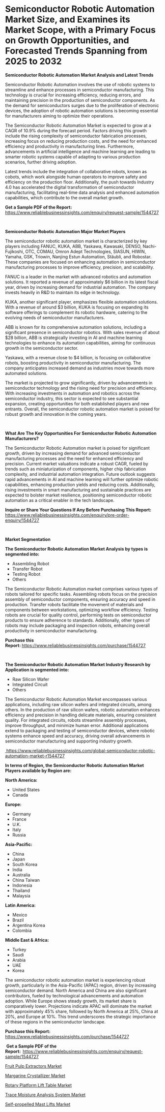<p><h1>Semiconductor Robotic Automation Market Size, and Examines its Market Scope, with a Primary Focus on Growth Opportunities, and Forecasted Trends Spanning from 2025 to 2032</h1></p><p><strong>Semiconductor Robotic Automation Market Analysis and Latest Trends</strong></p>
<p><p>Semiconductor Robotic Automation involves the use of robotic systems to streamline and enhance processes in semiconductor manufacturing. This technology is crucial for increasing efficiency, reducing errors, and maintaining precision in the production of semiconductor components. As the demand for semiconductors surges due to the proliferation of electronic devices, the adoption of robotic automation solutions is becoming essential for manufacturers aiming to optimize their operations.</p><p>The Semiconductor Robotic Automation Market is expected to grow at a CAGR of 10.9% during the forecast period. Factors driving this growth include the rising complexity of semiconductor fabrication processes, increasing focus on reducing production costs, and the need for enhanced efficiency and productivity in manufacturing lines. Furthermore, advancements in artificial intelligence and machine learning are leading to smarter robotic systems capable of adapting to various production scenarios, further driving adoption.</p><p>Latest trends include the integration of collaborative robots, known as cobots, which work alongside human operators to improve safety and efficiency on the production floor. Additionally, the push towards Industry 4.0 has accelerated the digital transformation of semiconductor manufacturing, facilitating real-time data analysis and enhanced automation capabilities, which contribute to the overall market growth.</p></p>
<p><strong>Get a Sample PDF of the Report:&nbsp;</strong> <a href="https://www.reliablebusinessinsights.com/enquiry/request-sample/1544727?utm_campaign=75&utm_medium=2&utm_source=Github&utm_content=ia&utm_term=11042025&utm_id=semiconductor-robotic-automation">https://www.reliablebusinessinsights.com/enquiry/request-sample/1544727</a></p>
<p>&nbsp;</p>
<p><strong>Semiconductor Robotic Automation Major Market Players</strong></p>
<p><p>The semiconductor robotic automation market is characterized by key players including FANUC, KUKA, ABB, Yaskawa, Kawasaki, DENSO, Nachi-Fujikoshi, OTC, COMAU, Omron Adept Technologies, SIASUN, HIWIN, Yamaha, GSK, Triowin, Nanjing Estun Automation, Stäubli, and Robostar. These companies are focused on enhancing automation in semiconductor manufacturing processes to improve efficiency, precision, and scalability.</p><p>FANUC is a leader in the market with advanced robotics and automation solutions. It reported a revenue of approximately $6 billion in its latest fiscal year, driven by increasing demand for industrial automation. The company invests heavily in R&D to maintain its edge in technology.</p><p>KUKA, another significant player, emphasizes flexible automation solutions. With a revenue of around $3 billion, KUKA is focusing on expanding its software offerings to complement its robotic hardware, catering to the evolving needs of semiconductor manufacturers.</p><p>ABB is known for its comprehensive automation solutions, including a significant presence in semiconductor robotics. With sales revenue of about $28 billion, ABB is strategically investing in AI and machine learning technologies to enhance its automation capabilities, aiming for continuous growth in the semiconductor sector.</p><p>Yaskawa, with a revenue close to $4 billion, is focusing on collaborative robots, boosting productivity in semiconductor manufacturing. The company anticipates increased demand as industries move towards more automated solutions.</p><p>The market is projected to grow significantly, driven by advancements in semiconductor technology and the rising need for precision and efficiency. With increasing investments in automation and robotics across the semiconductor industry, this sector is expected to see substantial expansion, creating opportunities for both established players and new entrants. Overall, the semiconductor robotic automation market is poised for robust growth and innovation in the coming years.</p></p>
<p>&nbsp;</p>
<p><strong>What Are The Key Opportunities For Semiconductor Robotic Automation Manufacturers?</strong></p>
<p><p>The Semiconductor Robotic Automation market is poised for significant growth, driven by increasing demand for advanced semiconductor manufacturing processes and the need for enhanced efficiency and precision. Current market valuations indicate a robust CAGR, fueled by trends such as miniaturization of components, higher chip fabrication complexity, and industrial automation integration. Future outlook suggests rapid advancements in AI and machine learning will further optimize robotic capabilities, enhancing production yields and reducing costs. Additionally, rising investments in smart manufacturing and sustainable practices are expected to bolster market resilience, positioning semiconductor robotic automation as a critical enabler in the tech landscape.</p></p>
<p><strong>Inquire or Share Your Questions If Any Before Purchasing This Report:</strong> <a href="https://www.reliablebusinessinsights.com/enquiry/pre-order-enquiry/1544727?utm_campaign=75&utm_medium=2&utm_source=Github&utm_content=ia&utm_term=11042025&utm_id=semiconductor-robotic-automation">https://www.reliablebusinessinsights.com/enquiry/pre-order-enquiry/1544727</a></p>
<p>&nbsp;</p>
<p><strong>Market Segmentation</strong></p>
<p><strong>The Semiconductor Robotic Automation Market Analysis by types is segmented into:</strong></p>
<p><ul><li>Assembling Robot</li><li>Transfer Robot</li><li>Testing Robot</li><li>Others</li></ul></p>
<p><p>The Semiconductor Robotic Automation market comprises various types of robots tailored for specific tasks. Assembling robots focus on the precision assembly of semiconductor components, ensuring accuracy and speed in production. Transfer robots facilitate the movement of materials and components between workstations, optimizing workflow efficiency. Testing robots are crucial for quality control, performing tests on semiconductor products to ensure adherence to standards. Additionally, other types of robots may include packaging and inspection robots, enhancing overall productivity in semiconductor manufacturing.</p></p>
<p><strong>Purchase this Report:&nbsp;</strong><a href="https://www.reliablebusinessinsights.com/purchase/1544727?utm_campaign=75&utm_medium=2&utm_source=Github&utm_content=ia&utm_term=11042025&utm_id=semiconductor-robotic-automation">https://www.reliablebusinessinsights.com/purchase/1544727</a></p>
<p>&nbsp;</p>
<p><strong>The Semiconductor Robotic Automation Market Industry Research by Application is segmented into:</strong></p>
<p><ul><li>Raw Silicon Wafer</li><li>Integrated Circuit</li><li>Others</li></ul></p>
<p><p>The Semiconductor Robotic Automation Market encompasses various applications, including raw silicon wafers and integrated circuits, among others. In the production of raw silicon wafers, robotic automation enhances efficiency and precision in handling delicate materials, ensuring consistent quality. For integrated circuits, robots streamline assembly processes, improve throughput, and minimize human error. Additional applications extend to packaging and testing of semiconductor devices, where robotic systems enhance speed and accuracy, driving overall advancements in semiconductor manufacturing and supporting industry growth.</p></p>
<p><a href="https://www.reliablebusinessinsights.com/global-semiconductor-robotic-automation-market-r1544727?utm_campaign=75&utm_medium=2&utm_source=Github&utm_content=ia&utm_term=11042025&utm_id=semiconductor-robotic-automation">&nbsp;https://www.reliablebusinessinsights.com/global-semiconductor-robotic-automation-market-r1544727</a></p>
<p><strong>In terms of Region, the Semiconductor Robotic Automation Market Players available by Region are:</strong></p>
<p>
    <p> <strong> North America: </strong>
        <ul>
            <li>United States</li>
            <li>Canada</li>
        </ul>
        </p> 
    <p> <strong> Europe: </strong>
        <ul>
            <li>Germany</li>
            <li>France</li>
            <li>U.K.</li>
            <li>Italy</li>
            <li>Russia</li>
        </ul>
        </p> 
    <p> <strong> Asia-Pacific: </strong>
        <ul>
            <li>China</li>
            <li>Japan</li>
            <li>South Korea</li>
            <li>India</li>
            <li>Australia</li>
            <li>China Taiwan</li>
            <li>Indonesia</li>
            <li>Thailand</li>
            <li>Malaysia</li>
        </ul>
        </p> 
    <p> <strong> Latin America: </strong>
        <ul>
            <li>Mexico</li>
            <li>Brazil</li>
            <li>Argentina Korea</li>
            <li>Colombia</li>
        </ul>
        </p> 
    <p> <strong> Middle East & Africa: </strong>
        <ul>
            <li>Turkey</li>
            <li>Saudi</li>
            <li>Arabia</li>
            <li>UAE</li>
            <li>Korea</li>
        </ul>
    </p>
    </p>
<p><p>The semiconductor robotic automation market is experiencing robust growth, particularly in the Asia-Pacific (APAC) region, driven by increasing semiconductor demand. North America and China are also significant contributors, fueled by technological advancements and automation adoption. While Europe shows steady growth, its market share is comparatively lower. Projections indicate APAC will dominate the market with approximately 45% share, followed by North America at 25%, China at 20%, and Europe at 10%. This trend underscores the strategic importance of these regions in the semiconductor landscape.</p></p>
<p><strong>Purchase this Report: </strong><a href="https://www.reliablebusinessinsights.com/purchase/1544727?utm_campaign=75&utm_medium=2&utm_source=Github&utm_content=ia&utm_term=11042025&utm_id=semiconductor-robotic-automation">https://www.reliablebusinessinsights.com/purchase/1544727</a></p>
<p>&nbsp;<strong>Get a Sample PDF of the Report:&nbsp;&nbsp;</strong><a href="https://www.reliablebusinessinsights.com/enquiry/request-sample/1544727?utm_campaign=75&utm_medium=2&utm_source=Github&utm_content=ia&utm_term=11042025&utm_id=semiconductor-robotic-automation">https://www.reliablebusinessinsights.com/enquiry/request-sample/1544727</a></p>
<p><strong></strong></p>
<p><p><a href="https://github.com/peggiputra7o/Market-Research-Report-List-1/blob/main/fruit-pulp-extractors-market.md?utm_campaign=75&utm_medium=2&utm_source=Github&utm_content=ia&utm_term=11042025&utm_id=semiconductor-robotic-automation">Fruit Pulp Extractors Market</a></p><p><a href="https://github.com/lestymbango/Market-Research-Report-List-1/blob/main/margarine-crystallizer-market.md?utm_campaign=75&utm_medium=2&utm_source=Github&utm_content=ia&utm_term=11042025&utm_id=semiconductor-robotic-automation">Margarine Crystallizer Market</a></p><p><a href="https://github.com/anesimazikpd/Market-Research-Report-List-1/blob/main/rotary-platform-lift-table-market.md?utm_campaign=75&utm_medium=2&utm_source=Github&utm_content=ia&utm_term=11042025&utm_id=semiconductor-robotic-automation">Rotary Platform Lift Table Market</a></p><p><a href="https://github.com/welidaeisya/Market-Research-Report-List-1/blob/main/trace-moisture-analysis-system-market.md?utm_campaign=75&utm_medium=2&utm_source=Github&utm_content=ia&utm_term=11042025&utm_id=semiconductor-robotic-automation">Trace Moisture Analysis System Market</a></p><p><a href="https://github.com/tafuaraasswn/Market-Research-Report-List-1/blob/main/self-propelled-mast-lifts-market.md?utm_campaign=75&utm_medium=2&utm_source=Github&utm_content=ia&utm_term=11042025&utm_id=semiconductor-robotic-automation">Self-propelled Mast Lifts Market</a></p></p>